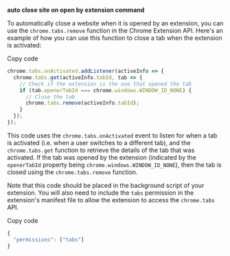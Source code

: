 **auto close site on open by extension command**

To automatically close a website when it is opened by an extension, you can use the `chrome.tabs.remove` function in the Chrome Extension API. Here's an example of how you can use this function to close a tab when the extension is activated:

Copy code

```js
chrome.tabs.onActivated.addListener(activeInfo => {
  chrome.tabs.get(activeInfo.tabId, tab => {
    // Check if the extension is the one that opened the tab
    if (tab.openerTabId === chrome.windows.WINDOW_ID_NONE) {
      // Close the tab
      chrome.tabs.remove(activeInfo.tabId);
    }
  });
});
```

This code uses the `chrome.tabs.onActivated` event to listen for when a tab is activated (i.e. when a user switches to a different tab), and the `chrome.tabs.get` function to retrieve the details of the tab that was activated. If the tab was opened by the extension (indicated by the `openerTabId` property being `chrome.windows.WINDOW_ID_NONE`), then the tab is closed using the `chrome.tabs.remove` function.

Note that this code should be placed in the background script of your extension. You will also need to include the `tabs` permission in the extension's manifest file to allow the extension to access the `chrome.tabs` API.

Copy code

```js
{
  "permissions": ["tabs"]
}
```
